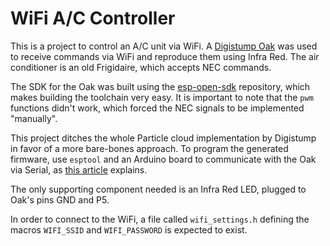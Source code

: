 WiFi A/C Controller
===================

This is a project to control an A/C unit via WiFi. A [Digistump Oak](www.digistump.com/oak) was used to receive commands via WiFi and reproduce them using Infra Red. The air conditioner is an old Frigidaire, which accepts NEC commands.

The SDK for the Oak was built using the [esp-open-sdk](http://github.com/pfalcon/esp-open-sdk) repository, which makes building the toolchain very easy. It is important to note that the `pwm` functions didn't work, which forced the NEC signals to be implemented "manually".

This project ditches the whole Particle cloud implementation by Digistump in favor of a more bare-bones approach. To program the generated firmware, use `esptool` and an Arduino board to communicate with the Oak via Serial, as [this article](http://digistump.com/wiki/oak/tutorials/serialupdate) explains.

The only supporting component needed is an Infra Red LED, plugged to Oak's pins GND and P5.

In order to connect to the WiFi, a file called `wifi_settings.h` defining the macros `WIFI_SSID` and `WIFI_PASSWORD` is expected to exist. 
